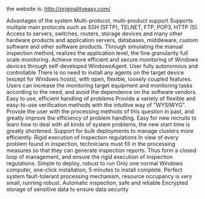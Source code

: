 the website is:
http://originalityeasy.com/



Advantages of the system
Multi-protocol, multi-product support
Supports multiple main protocols such as SSH (SFTP), TELNET, FTP, POP3, HTTP (S).
Access to servers, switches, routers, storage devices and many other hardware products and application servers, databases, middleware, custom software and other software products.
Through simulating the manual inspection method, realizes the application level, the fine granularity full scale monitoring.
Achieve more efficient and secure monitoring of Windows devices through self-developed WindowsAgent.
User fully autonomous and controllable
There is no need to install any agents on the target device (except for Windows hosts), with open, flexible, loosely coupled features.
Users can increase the monitoring target equipment and monitoring tasks according to the need, and avoid the dependence on the software vendors.
Easy to use, efficient handling of problems
Provide a variety of flexible and easy-to-use verification methods with the intuitive way of "WYSIWYG".
Provide the user with the processing methods of this question in past, and greatly improve the efficiency of problem handling.
Easy for new recruits to learn how to deal with all kinds of system problems, the new start time is greatly shortened.
Support for bulk deployments to manage clusters more efficiently.
Rigid execution of inspection regulations
In view of every problem found in inspection, technicians must fill in the processing measures so that they can generate inspection reports. Thus form a closed loop of management, and ensure the rigid execution of inspection regulations.
Simple to deploy, robust to run
Only one normal Windows computer, one-click installation, 5 minutes to install complete.
Perfect system fault-tolerant processing mechanism, resource occupancy is very small, running robust.
Automatic inspection, safe and reliable
Encrypted storage of sensitive data to ensure data security
